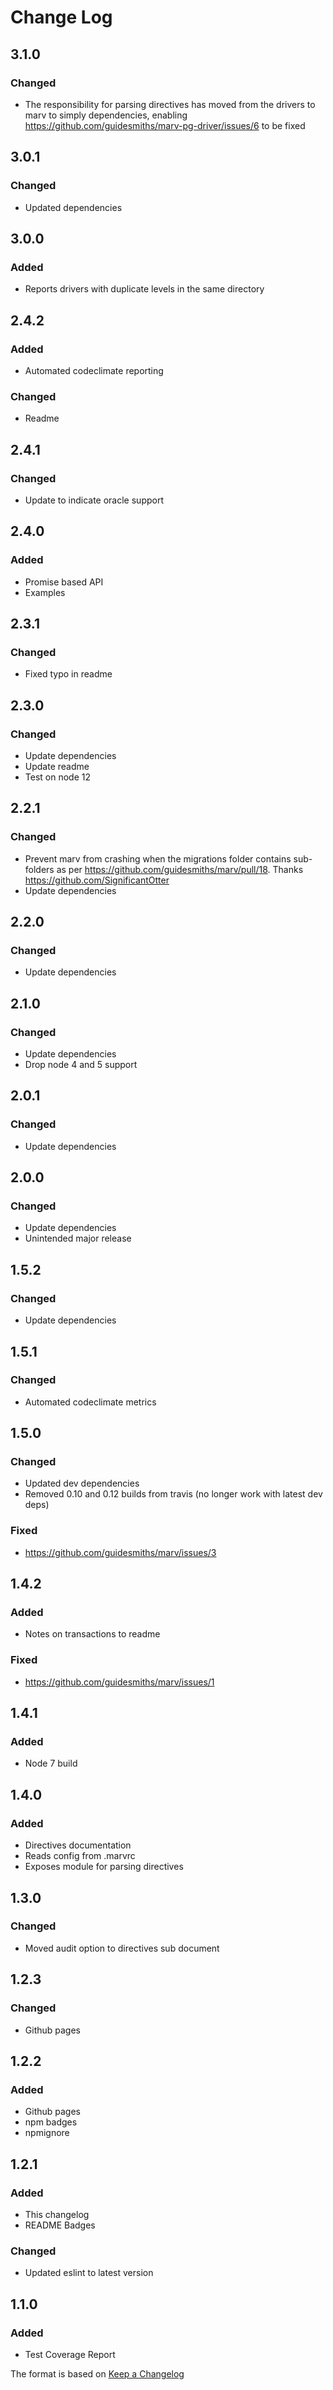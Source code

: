 # Change Log

## 3.1.0
### Changed
- The responsibility for parsing directives has moved from the drivers to marv to simply dependencies, enabling https://github.com/guidesmiths/marv-pg-driver/issues/6 to be fixed

## 3.0.1
### Changed
- Updated dependencies

## 3.0.0
### Added
- Reports drivers with duplicate levels in the same directory

## 2.4.2
### Added
- Automated codeclimate reporting

### Changed
- Readme

## 2.4.1
### Changed
- Update to indicate oracle support

## 2.4.0
### Added
- Promise based API
- Examples

## 2.3.1
### Changed
- Fixed typo in readme

## 2.3.0
### Changed
- Update dependencies
- Update readme
- Test on node 12

## 2.2.1
### Changed
- Prevent marv from crashing when the migrations folder contains sub-folders as per https://github.com/guidesmiths/marv/pull/18. Thanks https://github.com/SignificantOtter
- Update dependencies

## 2.2.0
### Changed
- Update dependencies

## 2.1.0
### Changed
- Update dependencies
- Drop node 4 and 5 support

## 2.0.1
### Changed
- Update dependencies

## 2.0.0
### Changed
- Update dependencies
- Unintended major release

## 1.5.2
### Changed
- Update dependencies

## 1.5.1
### Changed
- Automated codeclimate metrics

## 1.5.0
### Changed
- Updated dev dependencies
- Removed 0.10 and 0.12 builds from travis (no longer work with latest dev deps)

### Fixed
- https://github.com/guidesmiths/marv/issues/3

## 1.4.2
### Added
- Notes on transactions to readme

### Fixed
- https://github.com/guidesmiths/marv/issues/1

## 1.4.1
### Added
- Node 7 build

## 1.4.0
### Added
- Directives documentation
- Reads config from .marvrc
- Exposes module for parsing directives

## 1.3.0
### Changed
- Moved audit option to directives sub document

## 1.2.3
### Changed
- Github pages

## 1.2.2
### Added
- Github pages
- npm badges
- npmignore

## 1.2.1
### Added
- This changelog
- README Badges

### Changed
- Updated eslint to latest version

## 1.1.0
### Added
- Test Coverage Report

The format is based on [Keep a Changelog](http://keepachangelog.com/)
